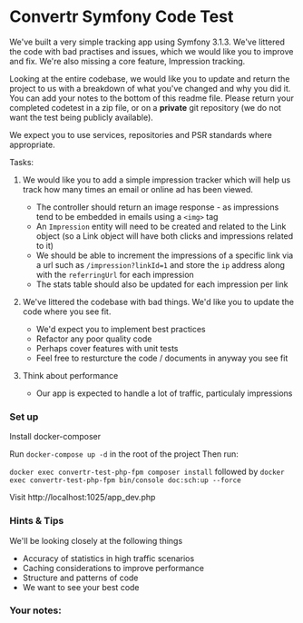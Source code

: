# Convertr Symfony Code Test

We've built a very simple tracking app using Symfony 3.1.3. We've littered the code with bad practises and issues, which we would like you to improve and fix. We're also missing a core feature, Impression tracking.

Looking at the entire codebase, we would like you to update and return the project to us with a breakdown of what you've changed and why you did it. You can add your notes to the bottom of this readme file. 
Please return your completed codetest in a zip file, or on a **private** git repository (we do not want the test being publicly available).

We expect you to use services, repositories and PSR standards where appropriate.

Tasks:

1. We would like you to add a simple impression tracker which will help us track how many times an email or online ad has been viewed.
    * The controller should return an image response - as impressions tend to be embedded in emails using a `<img>` tag
    * An `Impression` entity will need to be created and related to the Link object (so a Link object will have both clicks and impressions related to it)
    * We should be able to increment the impressions of a specific link via a url such as `/impression?linkId=1` and store the `ip` address along with the `referringUrl` for each impression
    * The stats table should also be updated for each impression per link

2. We've littered the codebase with bad things. We'd like you to update the code where you see fit.
	* We'd expect you to implement best practices
	* Refactor any poor quality code
	* Perhaps cover features with unit tests
	* Feel free to resturcture the code / documents in anyway you see fit
	
3. Think about performance
	* Our app is expected to handle a lot of traffic, particulaly impressions
	
	
### Set up

Install docker-composer

Run `docker-compose up -d` in the root of the project
Then run:

`docker exec convertr-test-php-fpm composer install` followed by `docker exec convertr-test-php-fpm bin/console doc:sch:up --force`

Visit http://localhost:1025/app_dev.php
	
### Hints & Tips

We'll be looking closely at the following things

* Accuracy of statistics in high traffic scenarios
* Caching considerations to improve performance
* Structure and patterns of code
* We want to see your best code


### Your notes:
